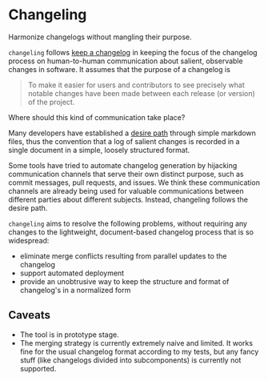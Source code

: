 # Changeling

Harmonize changelogs without mangling their purpose.

`changeling` follows [keep a changelog](https://keepachangelog.com/en/1.0.0/) in
keeping the focus of the changelog process on human-to-human communication about
salient, observable changes in software. It assumes that the purpose of a
changelog is

>  To make it easier for users and contributors to see precisely what notable
>  changes have been made between each release (or version) of the project.

Where should this kind of communication take place?

Many developers have established a [desire path][] through simple markdown
files, thus the convention that a log of salient changes is recorded in a single
document in a simple, loosely structured format.

Some tools have tried to automate changelog generation by hijacking
communication channels that serve their own distinct purpose, such as commit
messages, pull requests, and issues. We think these communication channels are
already being used for valuable communications between different parties about
different subjects. Instead, changeling follows the desire path.

`changeling` aims to resolve the following problems, without requiring any
changes to the lightweight, document-based changelog process that is so
widespread:

- eliminate merge conflicts resulting from parallel updates to the changelog
- support automated deployment
- provide an unobtrusive way to keep the structure and format of changelog's
  in a normalized form

[desire path]: https://en.wikipedia.org/wiki/Desire_path

## Caveats

- The tool is in prototype stage.
- The merging strategy is currently extremely naive and limited. It works fine
  for the usual changelog format according to my tests, but any fancy stuff
  (like changelogs divided into subcomponents) is currently not supported.
